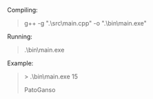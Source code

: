 Compiling:

> g++ -g ".\src\main.cpp" -o ".\bin\main.exe"

Running:

> .\bin\main.exe <number>

Example:

  > \> .\bin\main.exe 15
  >
  > PatoGanso